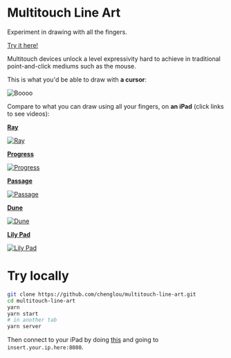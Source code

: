 # Multitouch Line Art

Experiment in drawing with all the fingers.

[Try it here!](https://chenglou.github.io/multitouch-line-art/)

Multitouch devices unlock a level expressivity hard to achieve in traditional point-and-click mediums such as the mouse.

This is what you'd be able to draw with **a cursor**:

![Boooo](https://user-images.githubusercontent.com/1909539/50062299-456e0280-015b-11e9-919e-f77d15cfb5e7.jpeg)

Compare to what you can draw using all your fingers, on **an iPad** (click links to see videos):

[**Ray**](https://vimeo.com/306726498)

[![Ray](https://i.vimeocdn.com/video/746530871_780x439.jpg)](https://vimeo.com/306726498)

[**Progress**](https://vimeo.com/306726496)

[![Progress](https://i.vimeocdn.com/video/746530859_780x439.jpg)](https://vimeo.com/306726496)

[**Passage**](https://vimeo.com/306726485)

[![Passage](https://i.vimeocdn.com/video/746530860_780x439.jpg)](https://vimeo.com/306726485)

[**Dune**](https://vimeo.com/306726502)

[![Dune](https://i.vimeocdn.com/video/746530879_780x439.jpg)](https://vimeo.com/306726502)

[**Lily Pad**](https://vimeo.com/306726511)

[![Lily Pad](https://i.vimeocdn.com/video/746531442_780x439.jpg)](https://vimeo.com/306726511)

# Try locally

```sh
git clone https://github.com/chenglou/multitouch-line-art.git
cd multitouch-line-art
yarn
yarn start
# in another tab
yarn server
```

Then connect to your iPad by doing [this](https://stackoverflow.com/a/51868342/960178) and going to `insert.your.ip.here:8080`.
